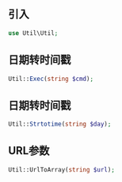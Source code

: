 ## 引入
```php
use Util\Util;
```

## 日期转时间戳
```php
Util::Exec(string $cmd);
```

## 日期转时间戳
```php
Util::Strtotime(string $day);
```

## URL参数
```php
Util::UrlToArray(string $url);
```